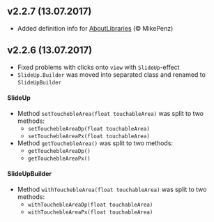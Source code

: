 ## v2.2.7 (13.07.2017)
  - Added definition info for [AboutLibraries](https://github.com/mikepenz/AboutLibraries) (© MikePenz)
  
## v2.2.6 (13.07.2017)
  - Fixed problems with clicks onto `view` with `SlideUp`-effect
  - `SlideUp.Builder` was moved into separated class and renamed to `SlideUpBuilder`
  #### SlideUp
  - Method `setTouchebleArea(float touchableArea)` was split to two methods: 
     - `setTouchebleAreaDp(float touchableArea)`
     - `setTouchebleAreaPx(float touchableArea)`
  - Method `getTouchebleArea()` was split to two methods:
     - `getTouchebleAreaDp()`
     - `getTouchebleAreaPx()`
  #### SlideUpBuilder
  - Method `withTouchebleArea(float touchableArea)` was split to two methods: 
     - `withTouchebleAreaDp(float touchableArea)`
     - `withTouchebleAreaPx(float touchableArea)`
